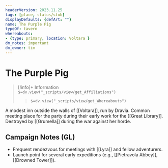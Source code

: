 ```yaml
---
headerVersion: 2023.11.25
tags: [place, status/stub]
displayDefaults: {defArt: ""}
name: The Purple Pig
typeOf: tavern
whereabouts: 
- {type: primary, location: Voltara }
dm_notes: important
dm_owner: tim
---
```

# The Purple Pig
>[!info]+ Information  
> `$=dv.view("_scripts/view/get_Affiliations")`  
>> `$=dv.view("_scripts/view/get_Whereabouts")`

A modest inn outside the walls of [[Voltara]], run by Dravia. Common meeting place for the party during their early work for the [[Great Library]]. Destroyed by [[Grumella]] during the war against her horde.

## Campaign Notes (GL)

- Frequent rendezvous for meetings with [[Lyra]] and fellow adventurers.
- Launch point for several early expeditions (e.g., [[Pietravola Abbey]], [[Drowned Tower]]).
